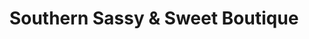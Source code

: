 ---
title: "Southern Sassy & Sweet Boutique"
url: /mcarthur/southern-sassy-and-sweet-boutique/
shop: hairdresser
---